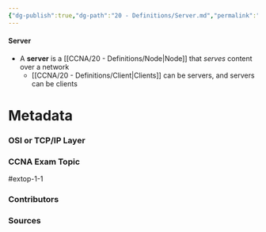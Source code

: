 ```yaml
---
{"dg-publish":true,"dg-path":"20 - Definitions/Server.md","permalink":"/20-definitions/server/","tags":["defs_ccna"]}
---
```


#### Server
-  A **server** is a [[CCNA/20 - Definitions/Node\|Node]] that *serves* content over a network
	- [[CCNA/20 - Definitions/Client\|Clients]] can be servers, and servers can be clients







# Metadata
### OSI or TCP/IP Layer

### CCNA Exam Topic
#extop-1-1 
### Contributors

### Sources


